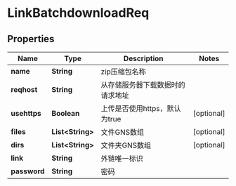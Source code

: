 # LinkBatchdownloadReq

## Properties
Name | Type | Description | Notes
------------ | ------------- | ------------- | -------------
**name** | **String** | zip压缩包名称 | 
**reqhost** | **String** | 从存储服务器下载数据时的请求地址 | 
**usehttps** | **Boolean** | 上传是否使用https，默认为true |  [optional]
**files** | **List&lt;String&gt;** | 文件GNS数组 |  [optional]
**dirs** | **List&lt;String&gt;** | 文件夹GNS数组 |  [optional]
**link** | **String** | 外链唯一标识 | 
**password** | **String** | 密码 | 
